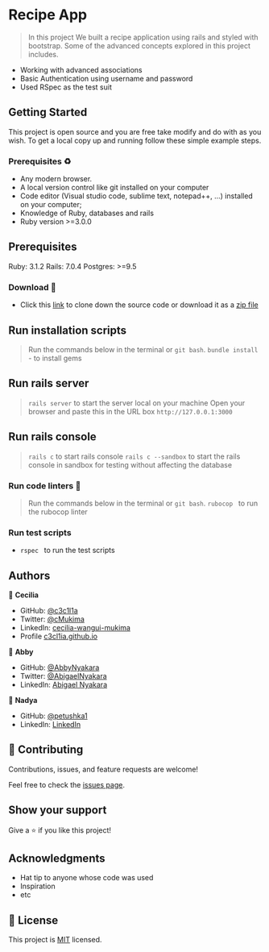# Recipe App
> In this project We built a recipe application using rails and styled with bootstrap.
Some of the advanced concepts explored in this project includes.

- Working with advanced associations
- Basic Authentication using username and password
- Used RSpec as the test suit 

## Getting Started

This project is open source and you are free take modify and do with as you wish. To get a local copy up and running follow these simple example steps.

### Prerequisites ♻️
- Any modern browser.
- A local version control like git installed on your computer
- Code editor (Visual studio code, sublime text, notepad++, ...) installed on your computer;
- Knowledge of Ruby, databases and rails
- Ruby version >=3.0.0

## Prerequisites
Ruby: 3.1.2 Rails: 7.0.4 Postgres: >=9.5

### Download 🎰
-  Click this [link](https://github.com/c3c1l1a/recipe_app.git) to clone down the source code or download it as a [zip file](https://github.com/c3c1l1a/recipe_app/archive/refs/heads/dev.zip)


## Run installation scripts
> Run the commands below in the terminal or `git bash`.
> `bundle install` - to install gems


## Run rails server 
> `rails server` to start the server local on your machine 
> Open your browser and paste this in the URL box `http://127.0.0.1:3000`

## Run rails console
> `rails c` to start rails console
> `rails c --sandbox` to start the rails console in sandbox for testing without affecting the database

### Run code linters 🧪
> Run the commands below in the terminal or `git bash`.
> `rubocop `  to run the rubocop linter

### Run test scripts
- `rspec `  to run the test scripts


## Authors

👤 **Cecilia**

- GitHub: [@c3c1l1a](https://github.com/c3c1l1a/)
- Twitter: [@cMukima](https://twitter.com/CMukima)
- LinkedIn: [cecilia-wangui-mukima](https://linkedin.com/in/linkedinhandle)
- Profile [c3cl1ia.github.io](https://c3c1l1a.github.io)

👤 **Abby**

- GitHub: [@AbbyNyakara](https://github.com/AbbyNyakara) 
- Twitter: [@AbigaelNyakara](https://twitter.com/AbbyNyakara) 
- LinkedIn: [Abigael Nyakara](https://linkedin.com/in/AbbyNyakara) 

👤 **Nadya**

- GitHub: [@petushka1](https://github.com/petushka1)
- LinkedIn: [LinkedIn](http://www.linkedin.com/in/nadyalevina)


## 🤝 Contributing

Contributions, issues, and feature requests are welcome!

Feel free to check the [issues page](../../issues/).

## Show your support

Give a ⭐️ if you like this project!

## Acknowledgments

- Hat tip to anyone whose code was used
- Inspiration
- etc

## 📝 License

This project is [MIT](./MIT.md) licensed.

